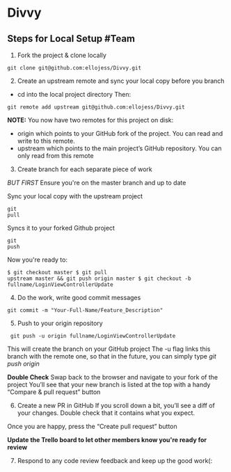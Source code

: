 # Divvy

## Steps for Local Setup #Team 
1. Fork the project & clone locally
<pre><code>git clone git@github.com:ellojess/Divvy.git</code></pre>

2. Create an upstream remote and sync your local copy before you branch
- cd into the local project directory 
Then: 
<pre><code>git remote add upstream git@github.com:ellojess/Divvy.git</code></pre>

**NOTE:** 
You now have two remotes for this project on disk:

- origin which points to your GitHub fork of the project. You can read and write to this remote.
- upstream which points to the main project’s GitHub repository. You can only read from this remote

3. Create branch for each separate piece of work

*BUT FIRST* Ensure you're on the master branch and up to date 

Sync your local copy with the upstream project <pre><code>git pull</code></pre>
Syncs it to your forked Github project <pre><code>git push</code></pre>

Now you're ready to: <pre><code>$ git checkout master
$ git pull upstream master && git push origin master
$ git checkout -b fullname/LoginViewControllerUpdate
</code></pre>

4. Do the work, write good commit messages
<pre><code>git commit -m "Your-Full-Name/Feature_Description"</code></pre>

5. Push to your origin repository
<pre><code> git push -u origin fullname/LoginViewControllerUpdate</code></pre>
This will create the branch on your GitHub project
The -u flag links this branch with the remote one, so that in the future, you can simply type *git push origin*

**Double Check** Swap back to the browser and navigate to your fork of the project 
You’ll see that your new branch is listed at the top with a handy “Compare & pull request” button


6. Create a new PR in GitHub
If you scroll down a bit, you’ll see a diff of your changes. Double check that it contains what you expect.

Once you are happy, press the “Create pull request” button

**Update the Trello board to let other members know you're ready for review**

7. Respond to any code review feedback and keep up the good work(: 
